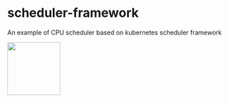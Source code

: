 # scheduler-framework
An example of CPU scheduler based on kubernetes scheduler framework

<img src="https://raw.githubusercontent.com/prodanlabs/scheduler-framework/main/image/weixin.png" width="120">
